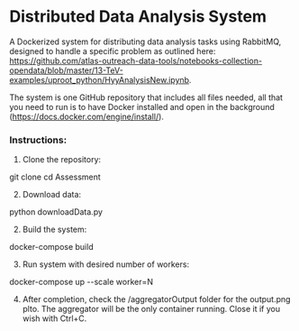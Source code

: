 # Distributed Data Analysis System

A Dockerized system for distributing data analysis tasks using RabbitMQ, designed to handle a specific problem as outlined here: https://github.com/atlas-outreach-data-tools/notebooks-collection-opendata/blob/master/13-TeV-examples/uproot_python/HyyAnalysisNew.ipynb.

The system is one GitHub repository that includes all files needed, all that you need to run is to have Docker installed and open in the background (https://docs.docker.com/engine/install/).

### Instructions:
1) Clone the repository:

  git clone 
  cd Assessment

2) Download data:

  python downloadData.py

2) Build the system:

  docker-compose build

3) Run system with desired number of workers:

  docker-compose up --scale worker=N

4) After completion, check the /aggregatorOutput folder for the output.png plto. The aggregator will be the only container running. Close it if you wish with Ctrl+C.
